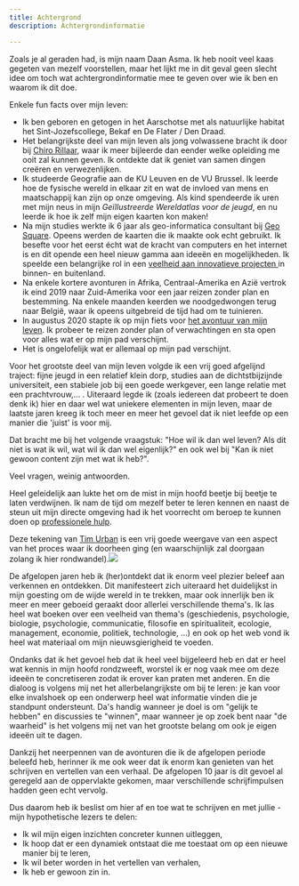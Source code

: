 ```yaml
---
title: Achtergrond
description: Achtergrondinformatie

---
```

Zoals je al geraden had, is mijn naam Daan Asma. Ik heb nooit veel kaas gegeten van mezelf voorstellen, maar het lijkt me in dit geval geen slecht idee om toch wat achtergrondinformatie mee te geven over wie ik ben en waarom ik dit doe.

Enkele fun facts over mijn leven:

* Ik ben geboren en getogen in het Aarschotse met als natuurlijke habitat het Sint-Jozefscollege, Bekaf en De Flater / Den Draad.
* Het belangrijkste deel van mijn leven als jong volwassene bracht ik door bij [Chiro Rillaar](https://www.chirojongensrillaar.com "Chiro Rillaar"), waar ik meer bijleerde dan eender welke opleiding me ooit zal kunnen geven. Ik ontdekte dat ik geniet van samen dingen creëren en verwezenlijken.
* Ik studeerde Geografie aan de KU Leuven en de VU Brussel. Ik leerde hoe de fysische wereld in elkaar zit en wat de invloed van mens en maatschappij kan zijn op onze omgeving. Als kind spendeerde ik uren met mijn neus in mijn _Geïllustreerde Wereldatlas voor de jeugd_, en nu leerde ik hoe ik zelf mijn eigen kaarten kon maken!
* Na mijn studies werkte ik 6 jaar als geo-informatica consultant bij [Geo Square](www.geosquare.eu "Geo Square"). Opeens werden de kaarten die ik maakte ook echt gebruikt. Ik besefte voor het eerst écht wat de kracht van computers en het internet is en dit opende een heel nieuw gamma aan ideeën en mogelijkheden. Ik speelde een belangrijke rol in een [veelheid aan innovatieve projecten ](https://www.linkedin.com/in/daan-asma-218b7683   "Linkedin Daan")in binnen- en buitenland.
* Na enkele kortere avonturen in Afrika, Centraal-Amerika en Azië vertrok ik eind 2019 naar Zuid-Amerika voor een jaar reizen zonder plan en bestemming. Na enkele maanden keerden we noodgedwongen terug naar België, waar ik opeens uitgebreid de tijd had om te tuinieren.
* In augustus 2020 stapte ik op mijn fiets voor [het avontuur van mijn leven](https://www.polarsteps.com/DaanAsma/3718677-vive-le-velo "Polarsteps"). Ik probeer te reizen zonder plan of verwachtingen en sta open voor alles wat er op mijn pad verschijnt.
* Het is ongelofelijk wat er allemaal op mijn pad verschijnt.

Voor het grootste deel van mijn leven volgde ik een vrij goed afgelijnd traject: fijne jeugd in een relatief klein dorp, studies aan de dichtstbijzijnde universiteit, een stabiele job bij een goede werkgever, een lange relatie met een prachtvrouw,... . Uiteraard legde ik (zoals iedereen dat probeert te doen denk ik) hier en daar wel wat uniekere elementen in mijn leven, maar de laatste jaren kreeg ik toch meer en meer het gevoel dat ik niet leefde op een manier die 'juist' is voor mij.

Dat bracht me bij het volgende vraagstuk: "Hoe wil ik dan wel leven? Als dit niet is wat ik wil, wat wil ik dan wel eigenlijk?" en ook wel bij "Kan ik niet gewoon content zijn met wat ik heb?".

Veel vragen, weinig antwoorden.

Heel geleidelijk aan lukte het om de mist in mijn hoofd beetje bij beetje te laten verdwijnen. Ik nam de tijd om mezelf beter te leren kennen en naast de steun uit mijn directe omgeving had ik het voorrecht om beroep te kunnen doen op [professionele hulp](https://www.elkeweemaes.be/ "Kairos - Elke"). 

Deze tekening van [Tim Urban](https://waitbutwhy.com "Wait but Why?") is een vrij goede weergave van een aspect van het proces waar ik doorheen ging (en waarschijnlijk zal doorgaan zolang ik hier rondwandel).![](/images/wbw_roller-coaster-1-2.png)

De afgelopen jaren heb ik (her)ontdekt dat ik enorm veel plezier beleef aan verkennen en ontdekken. Dit manifesteert zich uiteraard het duidelijkst in mijn goesting om de wijde wereld in te trekken, maar ook innerlijk ben ik meer en meer geboeid geraakt door allerlei verschillende thema's. Ik las heel wat boeken over een veelheid van thema's (geschiedenis, psychologie, biologie, psychologie, communicatie, filosofie en spiritualiteit, ecologie, management, economie, politiek, technologie, ...) en ook op het web vond ik heel wat materiaal om mijn nieuwsgierigheid te voeden. 

Ondanks dat ik het gevoel heb dat ik heel veel bijgeleerd heb en dat er heel wat kennis in mijn hoofd rondzweeft, worstel ik er nog vaak mee om deze ideeën te concretiseren zodat ik erover kan praten met anderen. En die dialoog is volgens mij net het allerbelangrijkste om bij te leren: je kan voor elke invalshoek op een onderwerp heel wat informatie vinden die je standpunt ondersteunt. Da's handig wanneer je doel is om "gelijk te hebben" en discussies te "winnen", maar wanneer je op zoek bent naar "de waarheid" is het volgens mij net van het grootste belang om ook je eigen ideeën uit te dagen.

Dankzij het neerpennen van de avonturen die ik de afgelopen periode beleefd heb, herinner ik me ook weer dat ik enorm kan genieten van het schrijven en vertellen van een verhaal. De afgelopen 10 jaar is dit gevoel al geregeld aan de oppervlakte gekomen, maar verschillende schrijfimpulsen hadden geen echt vervolg.

Dus daarom heb ik beslist om hier af en toe wat te schrijven en met jullie - mijn hypothetische lezers te delen: 

* Ik wil mijn eigen inzichten concreter kunnen uitleggen,
* Ik hoop dat er een dynamiek ontstaat die me toestaat om op een nieuwe manier bij te leren,
* Ik wil beter worden in het vertellen van verhalen,
* Ik heb er gewoon zin in.